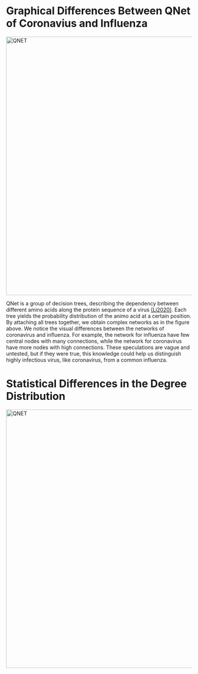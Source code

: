 # Graphical Differences Between QNet of Coronavius and Influenza
<img alt='QNET' src="../upload/crop_from_Li2020.PNG" width="700px">

QNet is a group of decision trees, describing the dependency between different amino acids along the protein sequence of a virus [(Li2020)](https://www.medrxiv.org/content/10.1101/2020.07.17.20156364v3.full.pdf). Each tree yields the probability distribution of the animo acid at a certain position. By attaching all trees together, we obtain complex networks as in the figure above. We notice the visual differences between the networks of coronavirus and influenza. For example, the network for influenza have few central nodes with many connections, while the network for coronavirus have more nodes with high connections. These speculations are vague and untested, but if they were true, this knowledge could help us distinguish highly infectious virus, like coronavirus, from a common influenza.

# Statistical Differences in the Degree Distribution
<img alt='QNET' src="../upload/crop_from_Li2020.PNG" width="700px">
